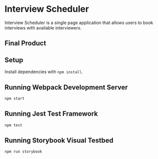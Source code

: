# Interview Scheduler

Interview Scheduler is a single page application that allows users to book interviews with available interviewers.

## Final Product



## Setup

Install dependencies with `npm install`.

## Running Webpack Development Server

```sh
npm start
```

## Running Jest Test Framework

```sh
npm test
```

## Running Storybook Visual Testbed

```sh
npm run storybook
```
